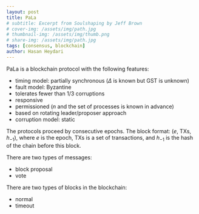 ```yaml
---
layout: post
title: PaLa
# subtitle: Excerpt from Soulshaping by Jeff Brown
# cover-img: /assets/img/path.jpg
# thumbnail-img: /assets/img/thumb.png
# share-img: /assets/img/path.jpg
tags: [consensus, blockchain]
author: Hasan Heydari
---
```


PaLa is a blockchain protocol with the following features:
- timing model: partially synchronous ($\Delta$ is known but GST is unknown)
- fault model: Byzantine 
- tolerates fewer than $1/3$ corruptions
- responsive
- permissioned ($n$ and the set of processes is known in advance)
- based on rotating leader/proposer approach 
- corruption model: static

The protocols proceed by consecutive epochs. 
The block format: ($e$, TXs, $h_{-1}$), where $e$ is the epoch, TXs is a set of transactions, and $h_{-1}$ is the hash of the chain before this block.

There are two types of messages:
- block proposal
- vote

There are two types of blocks in the blockchain:
- normal
- timeout